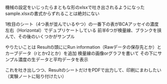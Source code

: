 機械の設定をいじったらまともな形のxlsxで吐き出されるようになった
sample.xlsxの書式からずれることは絶対にない

1枚目のシート（4つ表が並んでいるやつ）の一番下の表がBCAアッセイの濃度
左右（Horizontal）でデュプリケートしている
前半6つが検量線、ブランクを挟んで、その後のいくつかがサンプル

やりたいことは
  Resultの頭ににRun information（Rawデータの保存先とか）とカーブデータ（rとかr2とか）を追加
  検量線の画像orグラフを書いて
  その下にサンプル濃度の生データと平均データを表示

これを吐き出しつつ、ResultのシートだけをPDFで出力して、印刷にまわしたい（実験ノートに貼り付けたい）
